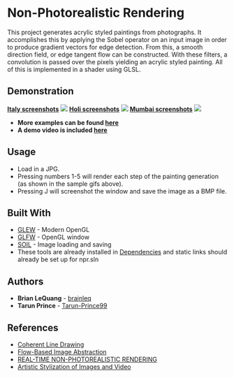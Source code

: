 # Non-Photorealistic Rendering

This project generates acrylic styled paintings from photographs. It accomplishes this by applying the Sobel operator on an input image in order to produce gradient vectors for edge detection. From this, a smooth direction field, or edge tangent flow can be constructed. With these filters, a convolution is passed over the pixels yielding an acrylic styled painting. All of this is implemented in a shader using GLSL.

## Demonstration

**[Italy screenshots](https://github.com/brainleq/Non-Photorealistic-Rendering/tree/master/npr/images/italy_output)**
![](sample_italy.gif)
**[Holi screenshots](https://github.com/brainleq/Non-Photorealistic-Rendering/tree/master/npr/images/holi_output)**
![](sample_holi.gif)
**[Mumbai screenshots](https://github.com/brainleq/Non-Photorealistic-Rendering/tree/master/npr/images/mumbai_output)**
![](sample_mumbai.gif)

* **More examples can be found [here](https://github.com/brainleq/Non-Photorealistic-Rendering/tree/master/npr/images)**
* **A demo video is included [here](https://github.com/brainleq/Non-Photorealistic-Rendering/blob/master/npr_demo_video.mp4)**

## Usage

* Load in a JPG.
* Pressing numbers 1-5 will render each step of the painting generation (as shown in the sample gifs above).
* Pressing J will screenshot the window and save the image as a BMP file.

## Built With

* [GLEW](http://glew.sourceforge.net/) - Modern OpenGL
* [GLFW](https://www.glfw.org/) - OpenGL window
* [SOIL](https://www.lonesock.net/soil.html) - Image loading and saving
* These tools are already installed in [Dependencies](https://github.com/brainleq/Non-Photorealistic-Rendering/tree/master/Dependencies) and static links should already be set up for npr.sln

## Authors

* **Brian LeQuang** - [brainleq](https://github.com/brainleq)
* **Tarun Prince** - [Tarun-Prince99](https://github.com/Tarun-Prince99)

## References

* [Coherent Line Drawing](http://umsl.edu/mathcs/about/People/Faculty/HenryKang/coon.pdf)
* [Flow-Based Image Abstraction](http://www.cs.umsl.edu/~kang/Papers/kang_tvcg09.pdf)
* [REAL-TIME NON-PHOTOREALISTIC RENDERING](https://pille.iwr.uni-heidelberg.de/~npr01/)
* [Artistic Stylization of Images and Video](http://kahlan.eps.surrey.ac.uk/EG2011/eg2011-npr3.pdf)

